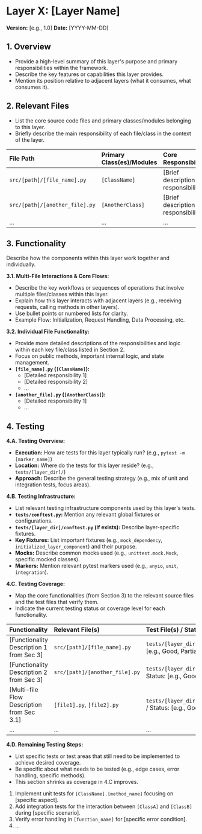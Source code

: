 # Layer X: [Layer Name]

**Version:** [e.g., 1.0]
**Date:** [YYYY-MM-DD]

## 1. Overview

*   Provide a high-level summary of this layer's purpose and primary responsibilities within the framework.
*   Describe the key features or capabilities this layer provides.
*   Mention its position relative to adjacent layers (what it consumes, what consumes it).

## 2. Relevant Files

*   List the core source code files and primary classes/modules belonging to this layer.
*   Briefly describe the main responsibility of each file/class in the context of the layer.

| File Path                          | Primary Class(es)/Modules | Core Responsibility                                       |
| :--------------------------------- | :------------------------ | :-------------------------------------------------------- |
| `src/[path]/[file_name].py`        | `[ClassName]`             | [Brief description of responsibility]                     |
| `src/[path]/[another_file].py`     | `[AnotherClass]`          | [Brief description of responsibility]                     |
| ...                                | ...                       | ...                                                       |

## 3. Functionality

Describe how the components within this layer work together and individually.

**3.1. Multi-File Interactions & Core Flows:**

*   Describe the key workflows or sequences of operations that involve multiple files/classes within this layer.
*   Explain how this layer interacts with adjacent layers (e.g., receiving requests, calling methods in other layers).
*   Use bullet points or numbered lists for clarity.
*   Example Flow: Initialization, Request Handling, Data Processing, etc.

**3.2. Individual File Functionality:**

*   Provide more detailed descriptions of the responsibilities and logic within each key file/class listed in Section 2.
*   Focus on public methods, important internal logic, and state management.
*   **`[file_name].py` (`[ClassName]`):**
    *   [Detailed responsibility 1]
    *   [Detailed responsibility 2]
    *   ...
*   **`[another_file].py` (`[AnotherClass]`):**
    *   [Detailed responsibility 1]
    *   ...

## 4. Testing

**4.A. Testing Overview:**

*   **Execution:** How are tests for this layer typically run? (e.g., `pytest -m [marker_name]`)
*   **Location:** Where do the tests for this layer reside? (e.g., `tests/[layer_dir]/`)
*   **Approach:** Describe the general testing strategy (e.g., mix of unit and integration tests, focus areas).

**4.B. Testing Infrastructure:**

*   List relevant testing infrastructure components used by this layer's tests.
*   **`tests/conftest.py`:** Mention any relevant global fixtures or configurations.
*   **`tests/[layer_dir]/conftest.py` (if exists):** Describe layer-specific fixtures.
*   **Key Fixtures:** List important fixtures (e.g., `mock_dependency`, `initialized_layer_component`) and their purpose.
*   **Mocks:** Describe common mocks used (e.g., `unittest.mock.Mock`, specific mocked classes).
*   **Markers:** Mention relevant pytest markers used (e.g., `anyio`, `unit`, `integration`).

**4.C. Testing Coverage:**

*   Map the core functionalities (from Section 3) to the relevant source files and the test files that verify them.
*   Indicate the current testing status or coverage level for each functionality.

| Functionality                                      | Relevant File(s)                              | Test File(s) / Status                                                                 |
| :------------------------------------------------- | :-------------------------------------------- | :------------------------------------------------------------------------------------ |
| [Functionality Description 1 from Sec 3]           | `src/[path]/[file_name].py`                   | `tests/[layer_dir]/test_[file_name].py` / Status: [e.g., Good, Partial, Missing]      |
| [Functionality Description 2 from Sec 3]           | `src/[path]/[another_file].py`                | `tests/[layer_dir]/test_[another_file]_unit.py` / Status: [e.g., Good, Partial, Missing] |
| [Multi-file Flow Description from Sec 3.1]         | `[file1].py`, `[file2].py`                    | `tests/[layer_dir]/test_[integration_scenario].py` / Status: [e.g., Good, Partial]    |
| ...                                                | ...                                           | ...                                                                                   |

**4.D. Remaining Testing Steps:**

*   List specific tests or test areas that still need to be implemented to achieve desired coverage.
*   Be specific about what needs to be tested (e.g., edge cases, error handling, specific methods).
*   This section shrinks as coverage in 4.C improves.
1.  Implement unit tests for `[ClassName].[method_name]` focusing on [specific aspect].
2.  Add integration tests for the interaction between `[ClassA]` and `[ClassB]` during [specific scenario].
3.  Verify error handling in `[function_name]` for [specific error condition].
4.  ...
